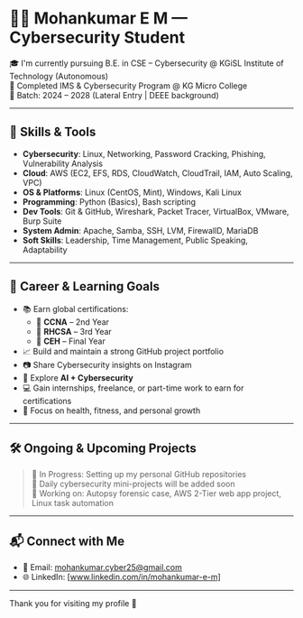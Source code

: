 # 👨‍💻 Mohankumar E M — Cybersecurity Student

🎓 I'm currently pursuing B.E. in CSE – Cybersecurity @ KGiSL Institute of Technology (Autonomous)  
🔐 Completed IMS & Cybersecurity Program @ KG Micro College  
📅 Batch: 2024 – 2028 (Lateral Entry | DEEE background)

---

## 🧠 Skills & Tools

- **Cybersecurity**: Linux, Networking, Password Cracking, Phishing, Vulnerability Analysis  
- **Cloud**: AWS (EC2, EFS, RDS, CloudWatch, CloudTrail, IAM, Auto Scaling, VPC)  
- **OS & Platforms**: Linux (CentOS, Mint), Windows, Kali Linux  
- **Programming**: Python (Basics), Bash scripting  
- **Dev Tools**: Git & GitHub, Wireshark, Packet Tracer, VirtualBox, VMware, Burp Suite  
- **System Admin**: Apache, Samba, SSH, LVM, FirewallD, MariaDB  
- **Soft Skills**: Leadership, Time Management, Public Speaking, Adaptability

---

## 🎯 Career & Learning Goals

- 📚 Earn global certifications:  
  - 🥇 **CCNA** – 2nd Year  
  - 🥈 **RHCSA** – 3rd Year  
  - 🥉 **CEH** – Final Year  
- 📈 Build and maintain a strong GitHub project portfolio  
- 📷 Share Cybersecurity insights on Instagram  
- 🧠 Explore **AI + Cybersecurity**  
- 💻 Gain internships, freelance, or part-time work to earn for certifications  
- 🧘 Focus on health, fitness, and personal growth

---

## 🛠️ Ongoing & Upcoming Projects

> 🚧 In Progress: Setting up my personal GitHub repositories  
> 📂 Daily cybersecurity mini-projects will be added soon  
> 🧪 Working on: Autopsy forensic case, AWS 2-Tier web app project, Linux task automation

---

## 📬 Connect with Me

- 📧 Email: [mohankumar.cyber25@gmail.com](mailto:mohankumar.cyber25@gmail.com)  
- 🌐 LinkedIn: [www.linkedin.com/in/mohankumar-e-m]  

---

Thank you for visiting my profile 🚀  
